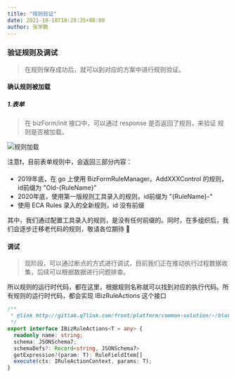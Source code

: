 ```yaml
---
title: "规则验证"
date: 2021-10-18T10:28:35+08:00
author: 张学鹏
---
```

### 验证规则及调试
> 在规则保存成功后，就可以到对应的方案中进行规则验证。

#### 确认规则被加载

##### 1.表单
> 在 bizForm/init 接口中，可以通过 response 是否返回了规则，来验证
> 规则是否被加载。

![规则加载](https://res.cloudinary.com/dzvqvpouv/image/upload/v1634524940/%E8%8F%9C%E9%B8%9F%E9%9B%86%E5%B8%82/eca-rules/iShot2021-10-18_10.39.00_wwlmzd.png)

注意❗，目前表单规则中，会返回三部分内容：
+ 2019年底，在 go 上使用 BizFormRuleManager。AddXXXControl 的规则，id前缀为 "Old-{RuleName}" <br/>
+ 2020年底，使用第一版规则工具录入的规则，id前缀为 "{RuleName}-" <br/>
+ 使用 ECA Rules 录入的全新规则，id 没有前缀<br/>

其中，我们通过配置工具录入的规则，是没有任何前缀的。同时，在多组织后，我们会逐步迁移老代码的规则，敬请各位期待 🤪

#### 调试
> 现阶段，可以通过断点的方式进行调试，目前我们正在推动执行过程数据收集，后续可以根据数据进行问题排查。

所以规则的运行时代码，都在这里，根据规则名称就可以找到对应的执行代码。所有规则的运行时代码，都会实现 IBizRuleActions 这个接口
```typescript
/**
 * @link http://gitlab.q7link.com/front/platform/common-solution/-/blob/feature-multi-org2/src/eca/actions/declare.ts
 */
export interface IBizRuleActions<T = any> {
  readonly name: string;
  schema: JSONSchema7;
  schemaDefs?: Record<string, JSONSchema7>
  getExpression?(param: T): RuleFieldItem[]
  execute(ctx: IRuleActionContext, params: T);
}
```